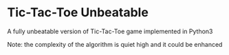 Tic-Tac-Toe Unbeatable
======================
A fully unbeatable version of Tic-Tac-Toe game implemented in Python3

Note: the complexity of the algorithm is quiet high and it could be enhanced
